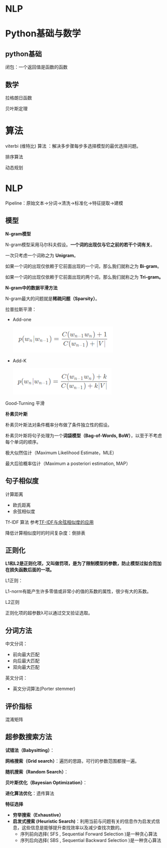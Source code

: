 # NLP

# Python基础与数学

## python基础

闭包：一个返回值是函数的函数

## 数学

拉格朗日函数

贝叶斯定理

# 算法

viterbi (维特比) 算法 ：解决多步骤每步多选择模型的最优选择问题。

排序算法

动态规划

# NLP

Pipeline：原始文本->分词->清洗->标准化->特征提取->建模

## 模型

**N-gram模型** 

N-gram模型采用马尔科夫假设。**一个词的出现仅与它之前的若干个词有关**。

一次只考虑一个词称之为 **Unigram**。

如果一个词的出现仅依赖于它前面出现的一个词，那么我们就称之为 **Bi-gram**。

如果一个词的出现仅依赖于它前面出现的两个词，那么我们就称之为 **Tri-gram。**

**N-gram中的数据平滑方法**

N-gram最大的问题就是**稀疏问题（Sparsity）**。

拉普拉斯平滑：

+ Add-one

  ![image-20210604171906517](images/image-20210604171906517-1626749063079.png)

+ Add-K

  ![image-20210604171926408](images/image-20210604171926408-1626749065804.png)

Good-Turning 平滑



**朴素贝叶斯**

朴素贝叶斯法对条件概率分布做了条件独立性的假设。

朴素贝叶斯将句子处理为一个**词袋模型（Bag-of-Words, BoW）**，以至于不考虑每个单词的顺序。

极大似然估计（Maximum Likelihood Estimate，MLE）

最大后验概率估计（Maximum a posteriori estimation, MAP）

## 句子相似度

计算距离

- 欧氏距离
- 余弦相似度

Tf-IDF 算法  参考[TF-IDF与余弦相似度的应用](http://www.ruanyifeng.com/blog/2013/03/cosine_similarity.html)

降低计算相似度时的时间复杂度：倒排表

## 正则化

**L1和L2是正则化项，又叫做罚项，是为了限制模型的参数，防止模型过拟合而加在损失函数后面的一项。**

L1正则：

L1-norm有能产生许多零值或非常小的值的系数的属性，很少有大的系数。

L2正则

正则化项的超参数λ可以通过交叉验证选取。

## **分词方法**

中文分词：

- 前向最大匹配
- 向后最大匹配
- 双向最大匹配

英文分词：

- 英文分词算法(Porter stemmer)

## 评价指标

混淆矩阵

## 超参数搜索方法

**试错法（Babysitting）**：

**网格搜索（Grid search）**：遍历的思路，可行的参数范围都搜一遍。

**随机搜索（Random Search）**：

**贝叶斯优化（Bayesian Optimization）**：

**进化算法优化**：遗传算法



**特征选择**

- **穷举搜索（Exhaustive）**
- **启发式搜索 (Heuristic Search)**：利用当前与问题有关的信息作为启发式信息，这些信息是能够提升查找效率以及减少查找次数的。
  - 序列前向选择( SFS , Sequential Forward Selection )是一种贪心算法
  - 序列后向选择( SBS , Sequential Backward Selection )是一种贪心算法

